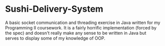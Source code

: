# Sushi-Delivery-System

A basic socket communication and threading exercise in Java written for my Programming II coursework. It is a fairly horrific implementation (forced by the spec) and doesn't really make any sense to be written in Java but serves to display some of my knowledge of OOP.
